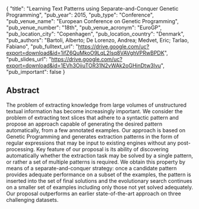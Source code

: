 {
  "title": "Learning Text Patterns using Separate-and-Conquer Genetic Programming",
  "pub_year": 2015,
  "pub_type": "Conference",
  "pub_venue_name": "European Conference on Genetic Programming",
  "pub_venue_number": "18th",
  "pub_venue_acronym": "EuroGP",
  "pub_location_city": "Copenhagen",
  "pub_location_country": "Denmark",
  "pub_authors": "Bartoli, Alberto; De Lorenzo, Andrea; Medvet, Eric; Tarlao, Fabiano",
  "pub_fulltext_url": "https://drive.google.com/uc?export=download&id=1ifZ6QuMkoO9LqL2Isq8VAVghVPRwBPDK",
  "pub_slides_url": "https://drive.google.com/uc?export=download&id=1EVh3OiiuTOR31N2vWAk2oGHinDtw3lvu",
  "pub_important": false
}

## Abstract
The problem of extracting knowledge from large volumes of unstructured textual information has become increasingly important. We consider the problem of extracting text slices that adhere to a syntactic pattern and propose an approach capable of generating the desired pattern automatically, from a few annotated examples. Our approach is based on Genetic Programming and generates extraction patterns in the form of regular expressions that may be input to existing engines without any post-processing. Key feature of our proposal is its ability of discovering automatically whether the extraction task may be solved by a single pattern, or rather a set of multiple patterns is required. We obtain this property by means of a separate-and-conquer strategy: once a candidate pattern provides adequate performance on a subset of the examples, the pattern is inserted into the set of final solutions and the evolutionary search continues on a smaller set of examples including only those not yet solved adequately. Our proposal outperforms an earlier state-of-the-art approach on three challenging datasets.
